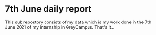 # 7th June daily report
This sub repostory consists of my data which is my work done in the 7th June 2021 of my internship in GreyCampus.
That's it... 
